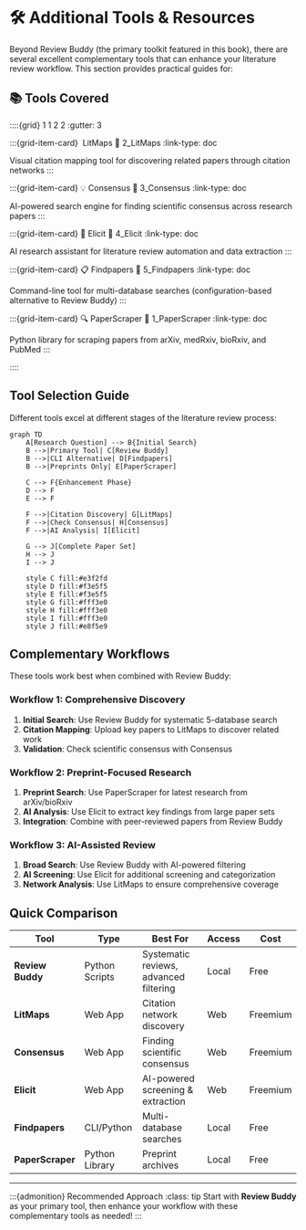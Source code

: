 # 🛠️ Additional Tools & Resources

Beyond Review Buddy (the primary toolkit featured in this book), there are several excellent complementary tools that can enhance your literature review workflow. This section provides practical guides for:

## 📚 Tools Covered

::::{grid} 1 1 2 2
:gutter: 3

:::{grid-item-card} ️ LitMaps
:link: 2_LitMaps
:link-type: doc

Visual citation mapping tool for discovering related papers through citation networks
:::

:::{grid-item-card} 💡 Consensus
:link: 3_Consensus
:link-type: doc

AI-powered search engine for finding scientific consensus across research papers
:::

:::{grid-item-card} 🤖 Elicit
:link: 4_Elicit
:link-type: doc

AI research assistant for literature review automation and data extraction
:::

:::{grid-item-card} 📋 Findpapers
:link: 5_Findpapers
:link-type: doc

Command-line tool for multi-database searches (configuration-based alternative to Review Buddy)
:::

:::{grid-item-card} 🔍 PaperScraper
:link: 1_PaperScraper
:link-type: doc

Python library for scraping papers from arXiv, medRxiv, bioRxiv, and PubMed
:::

::::

## Tool Selection Guide

Different tools excel at different stages of the literature review process:

```{mermaid}
graph TD
    A[Research Question] --> B{Initial Search}
    B -->|Primary Tool| C[Review Buddy]
    B -->|CLI Alternative| D[Findpapers]
    B -->|Preprints Only| E[PaperScraper]
    
    C --> F{Enhancement Phase}
    D --> F
    E --> F
    
    F -->|Citation Discovery| G[LitMaps]
    F -->|Check Consensus| H[Consensus]
    F -->|AI Analysis| I[Elicit]
    
    G --> J[Complete Paper Set]
    H --> J
    I --> J
    
    style C fill:#e3f2fd
    style D fill:#f3e5f5
    style E fill:#f3e5f5
    style G fill:#fff3e0
    style H fill:#fff3e0
    style I fill:#fff3e0
    style J fill:#e8f5e9
```

## Complementary Workflows

These tools work best when combined with Review Buddy:

### Workflow 1: Comprehensive Discovery
1. **Initial Search**: Use Review Buddy for systematic 5-database search
2. **Citation Mapping**: Upload key papers to LitMaps to discover related work
3. **Validation**: Check scientific consensus with Consensus

### Workflow 2: Preprint-Focused Research
1. **Preprint Search**: Use PaperScraper for latest research from arXiv/bioRxiv
2. **AI Analysis**: Use Elicit to extract key findings from large paper sets
3. **Integration**: Combine with peer-reviewed papers from Review Buddy

### Workflow 3: AI-Assisted Review
1. **Broad Search**: Use Review Buddy with AI-powered filtering
2. **AI Screening**: Use Elicit for additional screening and categorization
3. **Network Analysis**: Use LitMaps to ensure comprehensive coverage

## Quick Comparison

| Tool | Type | Best For | Access | Cost |
|------|------|----------|--------|------|
| **Review Buddy** | Python Scripts | Systematic reviews, advanced filtering | Local | Free |
| **LitMaps** | Web App | Citation network discovery | Web | Freemium |
| **Consensus** | Web App | Finding scientific consensus | Web | Freemium |
| **Elicit** | Web App | AI-powered screening & extraction | Web | Freemium |
| **Findpapers** | CLI/Python | Multi-database searches | Local | Free |
| **PaperScraper** | Python Library | Preprint archives | Local | Free |

---

:::{admonition} Recommended Approach
:class: tip
Start with **Review Buddy** as your primary tool, then enhance your workflow with these complementary tools as needed!
:::
